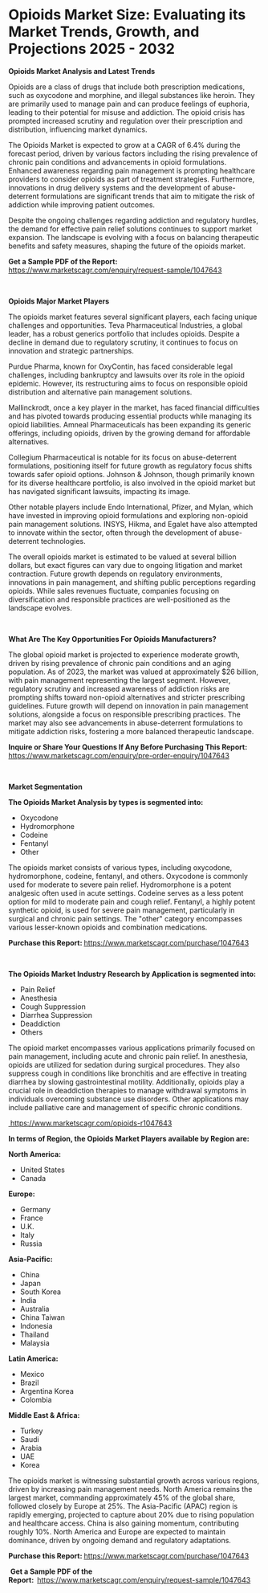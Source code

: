 <p><h1>Opioids Market Size: Evaluating its Market Trends, Growth, and Projections 2025 - 2032</h1></p><p><strong>Opioids Market Analysis and Latest Trends</strong></p>
<p><p>Opioids are a class of drugs that include both prescription medications, such as oxycodone and morphine, and illegal substances like heroin. They are primarily used to manage pain and can produce feelings of euphoria, leading to their potential for misuse and addiction. The opioid crisis has prompted increased scrutiny and regulation over their prescription and distribution, influencing market dynamics.</p><p>The Opioids Market is expected to grow at a CAGR of 6.4% during the forecast period, driven by various factors including the rising prevalence of chronic pain conditions and advancements in opioid formulations. Enhanced awareness regarding pain management is prompting healthcare providers to consider opioids as part of treatment strategies. Furthermore, innovations in drug delivery systems and the development of abuse-deterrent formulations are significant trends that aim to mitigate the risk of addiction while improving patient outcomes.</p><p>Despite the ongoing challenges regarding addiction and regulatory hurdles, the demand for effective pain relief solutions continues to support market expansion. The landscape is evolving with a focus on balancing therapeutic benefits and safety measures, shaping the future of the opioids market.</p></p>
<p><strong>Get a Sample PDF of the Report:&nbsp;</strong> <a href="https://www.marketscagr.com/enquiry/request-sample/1047643?utm_campaign=3047&utm_medium=2&utm_source=Github&utm_content=ia&utm_term=19042025&utm_id=opioids">https://www.marketscagr.com/enquiry/request-sample/1047643</a></p>
<p>&nbsp;</p>
<p><strong>Opioids Major Market Players</strong></p>
<p><p>The opioids market features several significant players, each facing unique challenges and opportunities. Teva Pharmaceutical Industries, a global leader, has a robust generics portfolio that includes opioids. Despite a decline in demand due to regulatory scrutiny, it continues to focus on innovation and strategic partnerships.</p><p>Purdue Pharma, known for OxyContin, has faced considerable legal challenges, including bankruptcy and lawsuits over its role in the opioid epidemic. However, its restructuring aims to focus on responsible opioid distribution and alternative pain management solutions.</p><p>Mallinckrodt, once a key player in the market, has faced financial difficulties and has pivoted towards producing essential products while managing its opioid liabilities. Amneal Pharmaceuticals has been expanding its generic offerings, including opioids, driven by the growing demand for affordable alternatives.</p><p>Collegium Pharmaceutical is notable for its focus on abuse-deterrent formulations, positioning itself for future growth as regulatory focus shifts towards safer opioid options. Johnson & Johnson, though primarily known for its diverse healthcare portfolio, is also involved in the opioid market but has navigated significant lawsuits, impacting its image.</p><p>Other notable players include Endo International, Pfizer, and Mylan, which have invested in improving opioid formulations and exploring non-opioid pain management solutions. INSYS, Hikma, and Egalet have also attempted to innovate within the sector, often through the development of abuse-deterrent technologies.</p><p>The overall opioids market is estimated to be valued at several billion dollars, but exact figures can vary due to ongoing litigation and market contraction. Future growth depends on regulatory environments, innovations in pain management, and shifting public perceptions regarding opioids. While sales revenues fluctuate, companies focusing on diversification and responsible practices are well-positioned as the landscape evolves.</p></p>
<p>&nbsp;</p>
<p><strong>What Are The Key Opportunities For Opioids Manufacturers?</strong></p>
<p><p>The global opioid market is projected to experience moderate growth, driven by rising prevalence of chronic pain conditions and an aging population. As of 2023, the market was valued at approximately $26 billion, with pain management representing the largest segment. However, regulatory scrutiny and increased awareness of addiction risks are prompting shifts toward non-opioid alternatives and stricter prescribing guidelines. Future growth will depend on innovation in pain management solutions, alongside a focus on responsible prescribing practices. The market may also see advancements in abuse-deterrent formulations to mitigate addiction risks, fostering a more balanced therapeutic landscape.</p></p>
<p><strong>Inquire or Share Your Questions If Any Before Purchasing This Report:</strong> <a href="https://www.marketscagr.com/enquiry/pre-order-enquiry/1047643?utm_campaign=3047&utm_medium=2&utm_source=Github&utm_content=ia&utm_term=19042025&utm_id=opioids">https://www.marketscagr.com/enquiry/pre-order-enquiry/1047643</a></p>
<p>&nbsp;</p>
<p><strong>Market Segmentation</strong></p>
<p><strong>The Opioids Market Analysis by types is segmented into:</strong></p>
<p><ul><li>Oxycodone</li><li>Hydromorphone</li><li>Codeine</li><li>Fentanyl</li><li>Other</li></ul></p>
<p><p>The opioids market consists of various types, including oxycodone, hydromorphone, codeine, fentanyl, and others. Oxycodone is commonly used for moderate to severe pain relief. Hydromorphone is a potent analgesic often used in acute settings. Codeine serves as a less potent option for mild to moderate pain and cough relief. Fentanyl, a highly potent synthetic opioid, is used for severe pain management, particularly in surgical and chronic pain settings. The "other" category encompasses various lesser-known opioids and combination medications.</p></p>
<p><strong>Purchase this Report:&nbsp;</strong><a href="https://www.marketscagr.com/purchase/1047643?utm_campaign=3047&utm_medium=2&utm_source=Github&utm_content=ia&utm_term=19042025&utm_id=opioids">https://www.marketscagr.com/purchase/1047643</a></p>
<p>&nbsp;</p>
<p><strong>The Opioids Market Industry Research by Application is segmented into:</strong></p>
<p><ul><li>Pain Relief</li><li>Anesthesia</li><li>Cough Suppression</li><li>Diarrhea Suppression</li><li>Deaddiction</li><li>Others</li></ul></p>
<p><p>The opioid market encompasses various applications primarily focused on pain management, including acute and chronic pain relief. In anesthesia, opioids are utilized for sedation during surgical procedures. They also suppress cough in conditions like bronchitis and are effective in treating diarrhea by slowing gastrointestinal motility. Additionally, opioids play a crucial role in deaddiction therapies to manage withdrawal symptoms in individuals overcoming substance use disorders. Other applications may include palliative care and management of specific chronic conditions.</p></p>
<p><a href="https://www.marketscagr.com/opioids-r1047643?utm_campaign=3047&utm_medium=2&utm_source=Github&utm_content=ia&utm_term=19042025&utm_id=opioids">&nbsp;https://www.marketscagr.com/opioids-r1047643</a></p>
<p><strong>In terms of Region, the Opioids Market Players available by Region are:</strong></p>
<p>
    <p> <strong> North America: </strong>
        <ul>
            <li>United States</li>
            <li>Canada</li>
        </ul>
        </p> 
    <p> <strong> Europe: </strong>
        <ul>
            <li>Germany</li>
            <li>France</li>
            <li>U.K.</li>
            <li>Italy</li>
            <li>Russia</li>
        </ul>
        </p> 
    <p> <strong> Asia-Pacific: </strong>
        <ul>
            <li>China</li>
            <li>Japan</li>
            <li>South Korea</li>
            <li>India</li>
            <li>Australia</li>
            <li>China Taiwan</li>
            <li>Indonesia</li>
            <li>Thailand</li>
            <li>Malaysia</li>
        </ul>
        </p> 
    <p> <strong> Latin America: </strong>
        <ul>
            <li>Mexico</li>
            <li>Brazil</li>
            <li>Argentina Korea</li>
            <li>Colombia</li>
        </ul>
        </p> 
    <p> <strong> Middle East & Africa: </strong>
        <ul>
            <li>Turkey</li>
            <li>Saudi</li>
            <li>Arabia</li>
            <li>UAE</li>
            <li>Korea</li>
        </ul>
    </p>
    </p>
<p><p>The opioids market is witnessing substantial growth across various regions, driven by increasing pain management needs. North America remains the largest market, commanding approximately 45% of the global share, followed closely by Europe at 25%. The Asia-Pacific (APAC) region is rapidly emerging, projected to capture about 20% due to rising population and healthcare access. China is also gaining momentum, contributing roughly 10%. North America and Europe are expected to maintain dominance, driven by ongoing demand and regulatory adaptations.</p></p>
<p><strong>Purchase this Report: </strong><a href="https://www.marketscagr.com/purchase/1047643?utm_campaign=3047&utm_medium=2&utm_source=Github&utm_content=ia&utm_term=19042025&utm_id=opioids">https://www.marketscagr.com/purchase/1047643</a></p>
<p>&nbsp;<strong>Get a Sample PDF of the Report:&nbsp;&nbsp;</strong><a href="https://www.marketscagr.com/enquiry/request-sample/1047643?utm_campaign=3047&utm_medium=2&utm_source=Github&utm_content=ia&utm_term=19042025&utm_id=opioids">https://www.marketscagr.com/enquiry/request-sample/1047643</a></p>
<p><strong></strong></p>
<p><p></p><p></p><p></p></p>